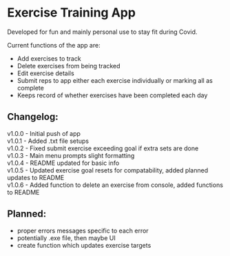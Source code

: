 # Exercise Training App
Developed for fun and mainly personal use to stay fit during Covid.  
  
Current functions of the app are:  
- Add exercises to track  
- Delete exercises from being tracked  
- Edit exercise details  
- Submit reps to app either each exercise individually or marking all as complete  
- Keeps record of whether exercises have been completed each day  
## Changelog:
v1.0.0 - Initial push of app  
v1.0.1 - Added .txt file setups  
v1.0.2 - Fixed submit exercise exceeding goal if extra sets are done  
v1.0.3 - Main menu prompts slight formatting  
v1.0.4 - README updated for basic info  
v1.0.5 - Updated exercise goal resets for compatability, added planned updates to README  
v1.0.6 - Added function to delete an exercise from console, added functions to README  
## Planned:
- proper errors messages specific to each error  
- potentially .exe file, then maybe UI  
- create function which updates exercise targets  
